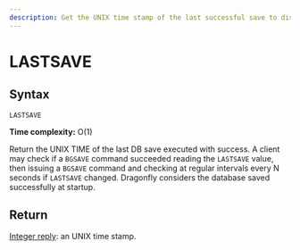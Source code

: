 ```yaml
---
description: Get the UNIX time stamp of the last successful save to disk
---
```


# LASTSAVE

## Syntax

    LASTSAVE 

**Time complexity:** O(1)

Return the UNIX TIME of the last DB save executed with success.
A client may check if a `BGSAVE` command succeeded reading the `LASTSAVE` value,
then issuing a `BGSAVE` command and checking at regular intervals every N
seconds if `LASTSAVE` changed. Dragonfly considers the database saved successfully at startup.

## Return

[Integer reply](https://redis.io/docs/reference/protocol-spec#resp-integers): an UNIX time stamp.
